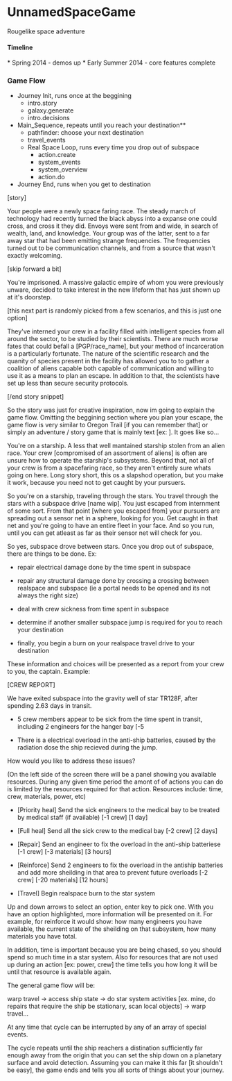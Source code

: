 UnnamedSpaceGame
================

Rougelike space adventure

<h4>Timeline</h4>
* Spring 2014 - demos up
* Early Summer 2014 - core features complete

<h3>Game Flow</h3>

* Journey Init, runs once at the beggining
    * intro.story
    * galaxy.generate
    * intro.decisions
* Main_Sequence, repeats until you reach your destination**
    * pathfinder: choose your next destination
    * travel_events
    * Real Space Loop, runs every time you drop out of subspace
        * action.create
        * system_events
        * system_overview
        * action.do
* Journey End, runs when you get to destination



[story]

Your people were a newly space faring race. The steady march of technology had recently turned the black abyss into a expanse one could cross, and cross it they did. Envoys were sent from and wide, in search of wealth, land,  and knowledge. Your group was of the latter, sent to a far away star that had been emitting strange frequencies. The frequencies turned out to be communication channels, and from a source that wasn't exactly welcoming.

[skip forward a bit]

You're imprisoned. A massive galactic empire of whom you were previously unware, decided to take interest in the new lifeform that has just shown up at it's doorstep. 

[this next part is randomly picked from a few scenarios, and this is just one option]

They've interned your crew in a facility filled with intelligent species from all around the sector, to be studied by their scientists. There are much worse fates that could befall a [PGP/race_name], but your method of incarceration is a particularly fortunate. The nature of the scientific research and the quanity of species present in the facility has allowed you to to gather a coalition of aliens capable both capable of communication and willing to use it as a means to plan an escape. In addition to that, the scientists have set up less than secure security protocols.

[/end story snippet]

So the story was just for creative inspiration, now im going to explain the game flow. Omitting the beggining section where you plan your escape, the game flow is very similar to Oregon Trail [if you can remember that] or simply an adventure / story game that is mainly text [ex: ]. It goes like so...

You're on a starship. A less that well mantained starship stolen from an alien race. Your crew [compromised of an assortment of aliens] is often are unsure how to operate the starship's subsystems. Beyond that, not all of your crew is from a spacefaring race, so they aren't entirely sure whats going on here. Long story short, this os a slapshod operation, but you make it work, because you need not to get caught by your pursuers.

So you're on a starship, traveling through the stars. You travel through the stars with a subspace drive [name wip]. You just escaped from internment of some sort. From that point [where you escaped from] your pursuers are spreading out a sensor net in a sphere, looking for you. Get caught in that net and you're going to have an entire fleet in your face. And so you run, until you can get atleast as far as their sensor net will check for you.

So yes, subspace drove between stars. Once you drop out of subspace, there are things to be done. Ex:

* repair electrical damage done by the time spent in subspace

* repair any structural damage done by crossing a crossing between realspace and subspace (ie a portal needs to be opened and its not always the right size)

* deal with crew sickness from time spent in subspace

* determine if another smaller subspace jump is required for you to reach your destination

* finally, you begin a burn on your realspace travel drive to your destination

These information and choices will be presented as a report from your crew to you, the captain. Example:

[CREW REPORT]

We have exited subspace into the gravity well of star TR128F, after spending 2.63 days in transit.

* 5 crew members appear to be sick from the time spent in transit, including 2 engineers for the hanger bay [-5

* There is a electrical overload in the anti-ship batteries, caused by the radiation dose the ship recieved during the jump.

How would you like to address these issues?

(On the left side of the screen there will be a panel showing you available resources. During any given time period the amont of of actions you can do is limited by the resources required for that action. Resources include: time, crew, materials, power, etc)

* [Priority heal] Send the sick engineers to the medical bay to be treated by medical staff (if available) [-1 crew] [1 day]

* [Full heal] Send all the sick crew to the medical bay [-2 crew] [2 days]

* [Repair] Send an engineer to fix the overload in the anti-ship batteriese [-1 crew] [-3 materials] [3 hours]

* [Reinforce] Send 2 engineers to fix the overload in the antiship batteries and add more sheilding in that area to prevent future overloads [-2 crew] [-20 materials] [12 hours]

* [Travel] Begin realspace burn to the star system

Up and down arrows to select an option, enter key to pick one. With you have an option highlighted, more information will be presented on it. For example, for reinforce it would show: how many engineers you have available, the current state of the sheilding on that subsystem, how many materials you have total.

In addition, time is important because you are being chased, so you should spend so much time in a star system. Also for resources that are not used up during an action [ex: power, crew] the time tells you how long it will be until that resource is available again.

The general game flow will be:

warp travel -> access ship state -> do star system activities [ex. mine, do repairs that require the ship be stationary, scan local objects] -> warp travel...

At any time that cycle can be interrupted by any of an array of special events.

The cycle repeats until the ship reachers a distination sufficiently far enough away from the origin that you can set the ship down on a planetary surface and avoid detection. Assuming you can make it this far [it shouldn't be easy], the game ends and tells you all sorts of things about your journey.
